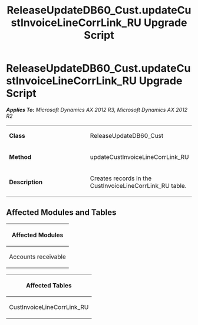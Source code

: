 ﻿---
title: ReleaseUpdateDB60_Cust.updateCustInvoiceLineCorrLink_RU Upgrade Script
TOCTitle: ReleaseUpdateDB60_Cust.updateCustInvoiceLineCorrLink_RU Upgrade Script
ms:assetid: 09f4247f-5542-f822-196e-b7b8e005bcc4
ms:mtpsurl: https://msdn.microsoft.com/en-us/library/JJ735603(v=AX.60)
ms:contentKeyID: 49706514
ms.date: 05/18/2015
mtps_version: v=AX.60
---

# ReleaseUpdateDB60\_Cust.updateCustInvoiceLineCorrLink\_RU Upgrade Script 


_**Applies To:** Microsoft Dynamics AX 2012 R3, Microsoft Dynamics AX 2012 R2_

<table>
<colgroup>
<col style="width: 50%" />
<col style="width: 50%" />
</colgroup>
<tbody>
<tr class="odd">
<td><p><strong>Class</strong></p></td>
<td><p>ReleaseUpdateDB60_Cust</p></td>
</tr>
<tr class="even">
<td><p><strong>Method</strong></p></td>
<td><p>updateCustInvoiceLineCorrLink_RU</p></td>
</tr>
<tr class="odd">
<td><p><strong>Description</strong></p></td>
<td><p>Creates records in the CustInvoiceLineCorrLink_RU table.</p></td>
</tr>
</tbody>
</table>


## Affected Modules and Tables

<table>
<colgroup>
<col style="width: 100%" />
</colgroup>
<thead>
<tr class="header">
<th><p>Affected Modules</p></th>
</tr>
</thead>
<tbody>
<tr class="odd">
<td><p>Accounts receivable</p></td>
</tr>
</tbody>
</table>


<table>
<colgroup>
<col style="width: 100%" />
</colgroup>
<thead>
<tr class="header">
<th><p>Affected Tables</p></th>
</tr>
</thead>
<tbody>
<tr class="odd">
<td><p>CustInvoiceLineCorrLink_RU</p></td>
</tr>
</tbody>
</table>

  


